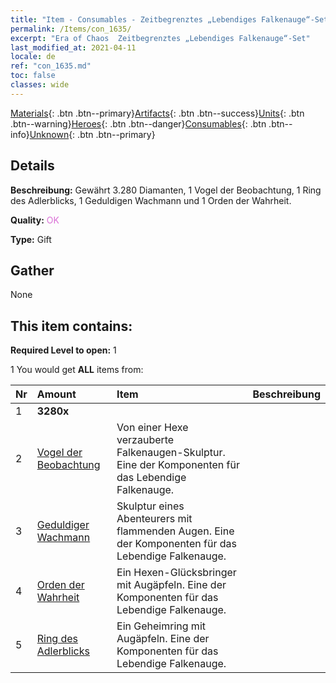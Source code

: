 ```yaml
---
title: "Item - Consumables - Zeitbegrenztes „Lebendiges Falkenauge“-Set"
permalink: /Items/con_1635/
excerpt: "Era of Chaos  Zeitbegrenztes „Lebendiges Falkenauge“-Set"
last_modified_at: 2021-04-11
locale: de
ref: "con_1635.md"
toc: false
classes: wide
---
```

 [Materials](/de/Items/){: .btn .btn--primary}[Artifacts](/de/Items/Artifacts/){: .btn .btn--success}[Units](/de/Items/Units/){: .btn .btn--warning}[Heroes](/de/Items/Heroes/){: .btn .btn--danger}[Consumables](/de/Items/Consumables/){: .btn .btn--info}[Unknown](/de/Items/Unknown/){: .btn .btn--primary}

## Details
 **Beschreibung:** Gewährt 3.280 Diamanten, 1 Vogel der Beobachtung, 1 Ring des Adlerblicks, 1 Geduldigen Wachmann und 1 Orden der Wahrheit.

 **Quality:** <span style="color: #DA70D6">OK</span>

 **Type:** Gift

## Gather

  None

## This item contains:

 **Required Level to open:** 1

 1 You would get **ALL** items  from:

  | Nr | Amount |     Item    | Beschreibung |
  |:---|:-------|:------------|:-----------:|
  | 1 |  **3280x** | <i class="fas fa-gem"/> |  | 
  | 2 | [Vogel der Beobachtung](/de/Items/art_132/) | Von einer Hexe verzauberte Falkenaugen-Skulptur. Eine der Komponenten für das Lebendige Falkenauge. | 
  | 3 | [Geduldiger Wachmann](/de/Items/art_133/) | Skulptur eines Abenteurers mit flammenden Augen. Eine der Komponenten für das Lebendige Falkenauge. | 
  | 4 | [Orden der Wahrheit](/de/Items/art_134/) | Ein Hexen-Glücksbringer mit Augäpfeln. Eine der Komponenten für das Lebendige Falkenauge. | 
  | 5 | [Ring des Adlerblicks](/de/Items/art_135/) | Ein Geheimring mit Augäpfeln. Eine der Komponenten für das Lebendige Falkenauge. | 
